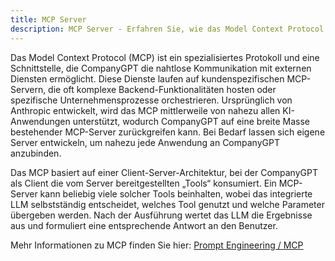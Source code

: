 ```yaml
---
title: MCP Server
description: MCP Server - Erfahren Sie, wie das Model Context Protocol die Kommunikation zwischen CompanyGPT und externen Diensten ermöglicht und Tools für kundenspezifische Anwendungen integriert.
---
```


Das Model Context Protocol (MCP) ist ein spezialisiertes Protokoll und eine Schnittstelle, die CompanyGPT die nahtlose Kommunikation mit externen Diensten ermöglicht. Diese Dienste laufen auf kundenspezifischen MCP-Servern, die oft komplexe Backend-Funktionalitäten hosten oder spezifische Unternehmensprozesse orchestrieren. Ursprünglich von Anthropic entwickelt, wird das MCP mittlerweile von nahezu allen KI-Anwendungen unterstützt, wodurch CompanyGPT auf eine breite Masse bestehender MCP-Server zurückgreifen kann. Bei Bedarf lassen sich eigene Server entwickeln, um nahezu jede Anwendung an CompanyGPT anzubinden.

Das MCP basiert auf einer Client-Server-Architektur, bei der CompanyGPT als Client die vom Server bereitgestellten „Tools“ konsumiert. Ein MCP-Server kann beliebig viele solcher Tools beinhalten, wobei das integrierte LLM selbstständig entscheidet, welches Tool genutzt und welche Parameter übergeben werden. Nach der Ausführung wertet das LLM die Ergebnisse aus und formuliert eine entsprechende Antwort an den Benutzer.

Mehr Informationen zu MCP finden Sie hier: [Prompt Engineering / MCP](/prompt-engineering/prompt-techniken/tool-use#das-mcp-model-context-protocol-als-tool)